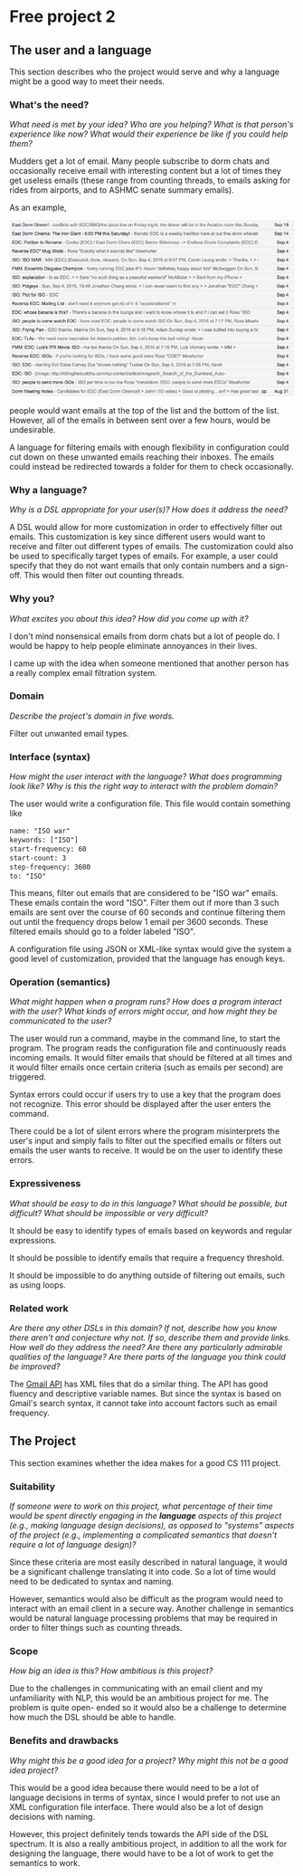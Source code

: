 # Free project 2


## The user and a language
This section describes who the project would serve and why a language might be a
good way to meet their needs.


### What's the need?
_What need is met by your idea? Who are you helping? What is that person's
experience like now? What would their experience be like if you could help 
them?_

Mudders get a lot of email. 
Many people subscribe to dorm chats and occasionally receive
email with interesting content but a lot of times they get useless
emails (these range from counting threads, to emails asking for rides from
airports, and to ASHMC senate summary emails).

As an example, 

![EDC emails](/images/emails.png)

people would want emails at the top of the list and the bottom of the list.
However, all of the emails in between sent over a few hours, would be 
undesirable.

A language for filtering emails with enough flexibility in configuration could
cut down on these unwanted emails reaching their inboxes. The emails could
instead be redirected towards a folder for them to check occasionally.

### Why a language?
_Why is a DSL appropriate for your user(s)? How does it address the need?_

A DSL would allow for more customization in order to effectively
filter out emails. 
This customization is key since different users would want to receive and 
filter out different types of emails.
The customization could also be used to specifically target types of emails.
For example, a user could specify that they do not want emails that only contain
numbers and a sign-off. 
This would then filter out counting threads.

### Why you?
_What excites you about this idea? How did you come up with it?_

I don't mind nonsensical emails from dorm chats but a lot of people do.
I would be happy to help people eliminate annoyances in their lives.

I came up with the idea when someone mentioned that another person has a really
complex email filtration system.

### Domain
_Describe the project's domain in five words._

Filter out unwanted email types.

### Interface (syntax)
_How might the user interact with the language? What does programming look 
like? Why is this the right way to interact with the problem domain?_ 

The user would write a configuration file. This file would contain something
like

```
name: "ISO war"
keywords: ["ISO"]
start-frequency: 60
start-count: 3
step-frequency: 3600
to: "ISO"
```

This means, filter out emails that are considered to be "ISO war" emails. These
emails contain the word "ISO". 
Filter them out if more than 3 such emails are 
sent over the course of 60 seconds and continue filtering them out until the 
frequency drops below 1 email per 3600 seconds. 
These filtered emails should go to a folder labeled "ISO".

A configuration file using JSON or XML-like syntax would give the system a good
level of customization, provided that the language has enough keys.

### Operation (semantics)
_What might happen when a program runs? How does a program interact with the
user? What kinds of errors might occur, and how might they be communicated to
the user?_

The user would run a command, maybe in the command line, to start the program.
The program reads the configuration file and continuously reads incoming emails.
It would filter emails that should be filtered at all times and it would
filter emails once certain criteria (such as emails per second) are 
triggered.

Syntax errors could occur if users try to use a key that the program does not
recognize. This error should be displayed after the user enters the command. 

There could be a lot of silent errors where the program misinterprets the user's
input and simply fails to filter out the specified emails or filters out emails
the user wants to receive. It would be on the user to identify these errors.

### Expressiveness
_What should be easy to do in this language? What should be possible, but
difficult? What should be impossible or very difficult?_

It should be easy to identify types of emails based on keywords and regular
expressions.

It should be possible to identify emails that require a frequency threshold.

It should be impossible to do anything outside of filtering out emails,
such as using loops.

### Related work
_Are there any other DSLs in this domain? If not, describe how you know there
aren't and conjecture why not. If so, describe them and provide links. How well 
do they address the need? Are there any particularly admirable qualities of the
language? Are there parts of the language you think could be improved?_

The [Gmail API](https://developers.google.com/gmail/api/guides/filter_settings)
has XML files that do a similar thing. 
The API has good fluency and descriptive variable names.
But since the syntax is based on Gmail's search syntax, it cannot take into 
account factors such as email frequency.

## The Project
This section examines whether the idea makes for a good CS 111 project.


### Suitability
_If someone were to work on this project, what percentage of their time would be
spent directly engaging in the **language** aspects of this project (e.g.,
making language design decisions), as opposed to "systems" aspects of the
project (e.g., implementing a complicated semantics that doesn't require a lot
of language design)?_

Since these criteria are most easily described in natural language, it would
be a significant challenge translating it into code.
So a lot of time would need to be dedicated to syntax and naming.

However, semantics would also be difficult as the program would need to
interact with an email client in a secure way.
Another challenge in semantics would be natural language processing problems 
that may be required in order to filter things such as counting threads.

### Scope
_How big an idea is this? How ambitious is this project?_

Due to the challenges in communicating with an email client and my unfamiliarity
with NLP, this would be an ambitious project for me. The problem is quite open-
ended so it would also be a challenge to determine how much the DSL should be
able to handle.

### Benefits and drawbacks
_Why might this be a good idea for a project? Why might this not be a good idea 
project?_

This would be a good idea because there would need to be a lot of language
decisions in terms of syntax, since I would prefer to not use an XML
configuration file interface.
There would also be a lot of design decisions with naming.

However, this project definitely tends towards the API side of the DSL spectrum.
It is also a really ambitious project, in addition to all the work for 
designing the language, there would have to be a lot of work to get the
semantics to work.

